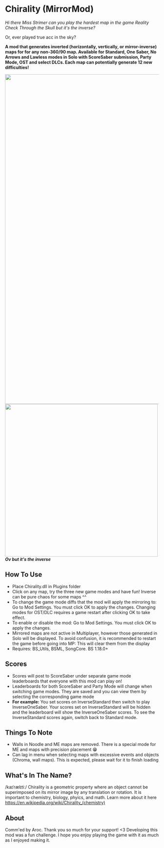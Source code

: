 # Chirality (MirrorMod)

*Hi there Miss Strimer can you play the hardest map in the game Reality Check Through the Skull but it's the inverse?*

Or, ever played true acc in the sky?

**A mod that generates inverted (horizontally, vertically, or mirror-inverse) maps for for any non-360/90 map.
Available for Standard, One Saber, No Arrows and Lawless modes in Solo with ScoreSaber submission, Party Mode, OST and select DLCs. Each map can potentially generate 12 new difficulties!**

<p>
  <img src="https://github.com/zeph-yr/Chirality/blob/ME_Noodle/Screenshots/menu_4_small.png"/ width="1080"><br>
  <img src="https://github.com/zeph-yr/Chirality/blob/ME_Noodle/Screenshots/mirror.png" width="500"/><br>
  <b><i>Ov but it's the inverse</i></b>
</p>

## How To Use
- Place Chirality.dll in Plugins folder
- Click on any map, try the three new game modes and have fun! Inverse can be pure chaos for some maps ^^
- To change the game mode diffs that the mod will apply the mirroring to: Go to Mod Settings. You must click OK to apply the changes. Changing modes for OST/DLC requires a game restart after clicking OK to take effect.
- To enable or disable the mod: Go to Mod Settings. You must click OK to apply the changes.
- Mirrored maps are not active in Multiplayer, however those generated in Solo will be displayed. To avoid confusion, it is recommended to restart the game before going into MP: This will clear them from the display
- Requires: BS_Utils, BSML, SongCore. BS 1.18.0+

## Scores
- Scores will post to ScoreSaber under separate game mode leaderboards that everyone with this mod can play on!
- Leaderboards for both ScoreSaber and Party Mode will change when switching game modes. They are saved and you can view them by selecting the corresponding game mode
- **For example:** You set scores on InverseStandard then switch to play InverseOneSaber. Your scores set on InverseStandard will be hidden and the leaderboard will show the InverseOneSaber scores. To see the InverseStandard scores again, switch back to Standard mode.

## Things To Note
- Walls in Noodle and ME maps are removed. There is a special mode for ME and maps with precision placement 😁
- Can lag in menu when selecting maps with excessive events and objects (Chroma, wall maps). This is expected, please wait for it to finish loading

## What's In The Name?
/kaɪˈrælɪtiː/ Chirality is a geometric property where an object cannot be superimposed on its mirror image by any translation or rotation. It is important to chemistry, biology, phyics, and math. Learn more about it here https://en.wikipedia.org/wiki/Chirality_(chemistry)

## About
Comm'ed by Aroc. Thank you so much for your support! <3 Developing this mod was a fun challenge. I hope you enjoy playing the game with it as much as I enjoyed making it.
